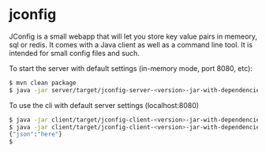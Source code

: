 jconfig
=======

JConfig is a small webapp that will let you store key value pairs in memeory, sql or redis. 
It comes with a Java client as well as a command line tool. 
It is intended for small config files and such.

To start the server with default settings (in-memory mode, port 8080, etc):
```bash
$ mvn clean package
$ java -jar server/target/jconfig-server-<version>-jar-with-dependencies.jar
```

To use the cli with default server settings (localhost:8080)
```bash
$ java -jar client/target/jconfig-client-<version>-jar-with-dependencies.jar -i my_id -j '{"json":"here"}'
$ java -jar client/target/jconfig-client-<version>-jar-with-dependencies.jar -i my_id
{"json":"here"}
$
```

